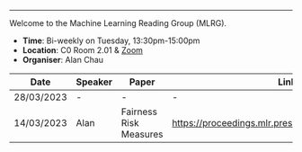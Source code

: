 ---

Welcome to the Machine Learning Reading Group (MLRG).

- **Time**: Bi-weekly on Tuesday, 13:30pm-15:00pm
- **Location**: C0 Room 2.01 & [Zoom](https://cispa-de.zoom.us/j/67376706036)
- **Organiser**: Alan Chau 

| Date | Speaker | Paper | Link |
| --- | --- | --- | --- |
| 28/03/2023 | - | - | - |
| 14/03/2023 | Alan | Fairness Risk Measures | https://proceedings.mlr.press/v97/williamson19a.html |
